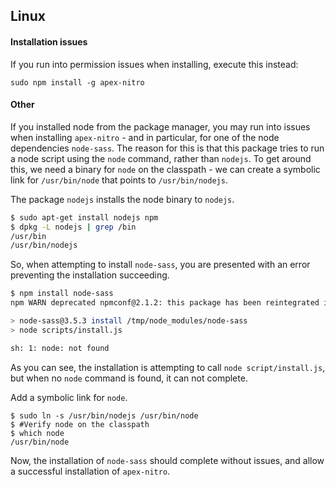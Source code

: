 ## Linux

#### Installation issues
If you run into permission issues when installing, execute this instead:
```
sudo npm install -g apex-nitro
```

#### Other
If you installed node from the package manager, you may run into issues when installing `apex-nitro` - and in particular, for one of the node dependencies `node-sass`. The reason for this is that this package tries to run a node script using the `node` command, rather than `nodejs`. To get around this, we need a binary for `node` on the classpath - we can create a symbolic link for `/usr/bin/node` that points to `/usr/bin/nodejs`.

The package `nodejs` installs the node binary to `nodejs`.

```bash
$ sudo apt-get install nodejs npm
$ dpkg -L nodejs | grep /bin
/usr/bin
/usr/bin/nodejs
```

So, when attempting to install `node-sass`, you are presented with an error preventing the installation succeeding.

```bash
$ npm install node-sass
npm WARN deprecated npmconf@2.1.2: this package has been reintegrated into npm and is now out of date with respect to npm

> node-sass@3.5.3 install /tmp/node_modules/node-sass
> node scripts/install.js

sh: 1: node: not found
```

As you can see, the installation is attempting to call `node script/install.js`, but when no `node` command is found, it can not complete.

Add a symbolic link for `node`.

```
$ sudo ln -s /usr/bin/nodejs /usr/bin/node
$ #Verify node on the classpath
$ which node
/usr/bin/node
```

Now, the installation of `node-sass` should complete without issues, and allow a successful installation of `apex-nitro`.
